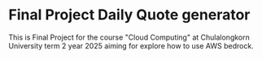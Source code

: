 # Final Project Daily Quote generator
This is Final Project for the course "Cloud Computing" at Chulalongkorn University term 2 year 2025 aiming for explore how to use AWS bedrock.
